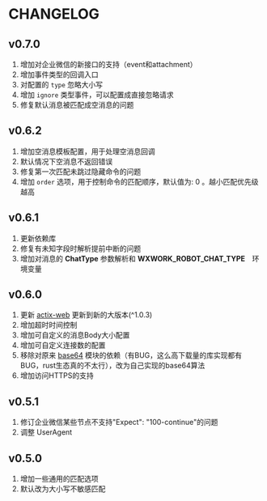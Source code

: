 CHANGELOG
============

v0.7.0
----------

1. 增加对企业微信的新接口的支持（event和attachment）
2. 增加事件类型的回调入口
3. 对配置的 ```type``` 忽略大小写
4. 增加 ```ignore``` 类型事件，可以配置成直接忽略请求
5. 修复默认消息被匹配成空消息的问题

v0.6.2
----------

1. 增加空消息模板配置，用于处理空消息回调
2. 默认情况下空消息不返回错误
3. 修复第一次匹配未跳过隐藏命令的问题
4. 增加 ```order``` 选项，用于控制命令的匹配顺序，默认值为: 0 。越小匹配优先级越高

v0.6.1
----------

1. 更新依赖库
2. 修复有未知字段时解析提前中断的问题
3. 增加对消息的 **ChatType** 参数解析和 **WXWORK_ROBOT_CHAT_TYPE**　环境变量

v0.6.0
----------

1. 更新 [actix-web][1] 更新到新的大版本(^1.0.3)
2. 增加超时时间控制
3. 增加可自定义的消息Body大小配置
4. 增加可自定义连接数的配置
5. 移除对原来 [base64](https://crates.io/crates/base64) 模块的依赖（有BUG，这么高下载量的库实现都有BUG，rust生态真的不太行），改为自己实现的base64算法
6. 增加访问HTTPS的支持

v0.5.1
----------

1. 修订企业微信某些节点不支持"Expect": "100-continue"的问题
2. 调整 UserAgent

v0.5.0
----------

1. 增加一些通用的匹配选项
2. 默认改为大小写不敏感匹配

[1]: https://actix.rs/